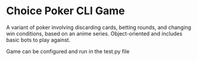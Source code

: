# Choice Poker CLI Game
A variant of poker involving discarding cards, betting rounds, and changing win conditions, based on an anime series. Object-oriented and includes basic bots to play against.

Game can be configured and run in the test.py file
 
